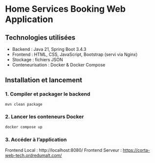 # Home Services Booking Web Application

## Technologies utilisées

- Backend : Java 21, Spring Boot 3.4.3  
- Frontend : HTML, CSS, JavaScript, Bootstrap (servi via Nginx)  
- Stockage : fichiers JSON  
- Conteneurisation : Docker & Docker Compose  

## Installation et lancement

### 1. Compiler et packager le backend
```bash
mvn clean package
```

### 2. Lancer les conteneurs Docker
```bash
docker compose up
```

### 3. Accéder à l’application
Frontend Local : http://localhost:8080/
Frontend Serveur : https://corta-web-tech.ordredumalt.com/